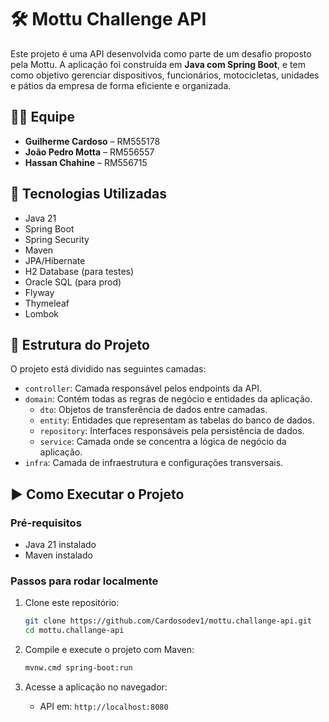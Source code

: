 # 🛠️ Mottu Challenge API

Este projeto é uma API desenvolvida como parte de um desafio proposto pela Mottu. A aplicação foi construída em **Java com Spring Boot**, e tem como objetivo gerenciar dispositivos, funcionários, motocicletas, unidades e pátios da empresa de forma eficiente e organizada.

## 👨‍💻 Equipe

- **Guilherme Cardoso** – RM555178  
- **João Pedro Motta** – RM556557  
- **Hassan Chahine** – RM556715

## 🚀 Tecnologias Utilizadas

- Java 21
- Spring Boot
- Spring Security
- Maven
- JPA/Hibernate
- H2 Database (para testes)
- Oracle SQL (para prod)
- Flyway
- Thymeleaf
- Lombok

## 📁 Estrutura do Projeto

O projeto está dividido nas seguintes camadas:

- `controller`: Camada responsável pelos endpoints da API.
- `domain`: Contém todas as regras de negócio e entidades da aplicação.
   - `dto`: Objetos de transferência de dados entre camadas.
   - `entity`: Entidades que representam as tabelas do banco de dados.
   - `repository`: Interfaces responsáveis pela persistência de dados.
   - `service`: Camada onde se concentra a lógica de negócio da aplicação.
- `infra`: Camada de infraestrutura e configurações transversais.

## ▶️ Como Executar o Projeto

### Pré-requisitos

- Java 21 instalado
- Maven instalado

### Passos para rodar localmente

1. Clone este repositório:

   ```bash
   git clone https://github.com/Cardosodev1/mottu.challange-api.git
   cd mottu.challange-api

2. Compile e execute o projeto com Maven:

   ```bash
   mvnw.cmd spring-boot:run

3. Acesse a aplicação no navegador:
   - API em: `http://localhost:8080`
